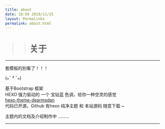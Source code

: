 ```yaml
---
title: about
date: 18:59 2019/11/25
layout: Permalinks
permalink: about.html
---
```




>> # 关于  
---
套模板的别看了！！！

(๑¯ ³ ¯๑)

基于Bootstrap 框架  
HEXO 强力驱动的 一个  宝钻蓝 色调，给你一种空灵的感觉  
  [hexo-theme-dearmsdan](https://github.com/ZHD99/hexo-theme-dearmsdan)  
代码已开源，Github 有hexo 纯净主题 和 本站源码 随意下载 ~

主题内的文档及介绍制作中 .........

  





------

